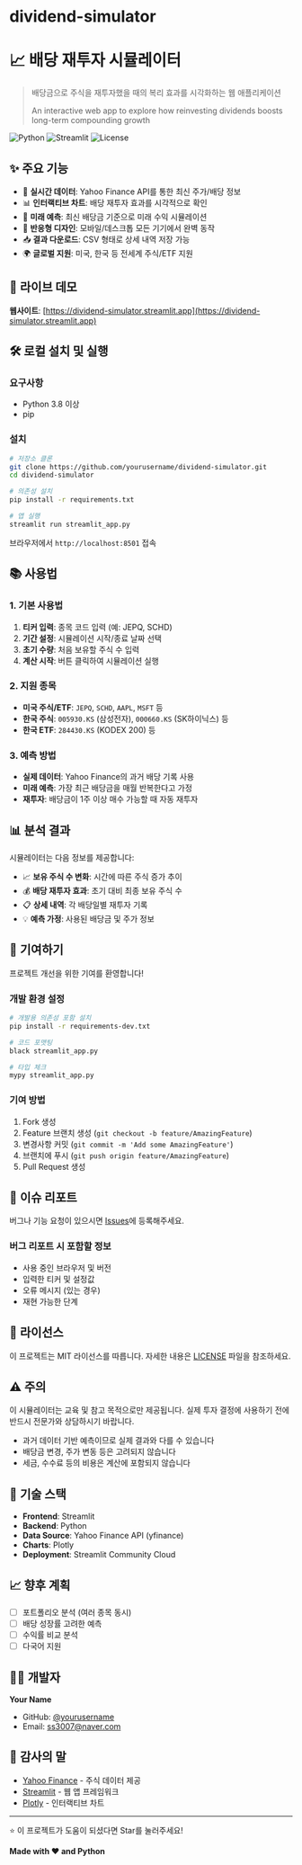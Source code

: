# dividend-simulator
# 📈 배당 재투자 시뮬레이터

> 배당금으로 주식을 재투자했을 때의 복리 효과를 시각화하는 웹 애플리케이션
> 
> An interactive web app to explore how reinvesting dividends boosts long-term compounding growth

![Python](https://img.shields.io/badge/Python-3.8+-blue.svg)
![Streamlit](https://img.shields.io/badge/Streamlit-1.28+-red.svg)
![License](https://img.shields.io/badge/License-MIT-green.svg)

## ✨ 주요 기능

- 🎯 **실시간 데이터**: Yahoo Finance API를 통한 최신 주가/배당 정보
- 📊 **인터랙티브 차트**: 배당 재투자 효과를 시각적으로 확인
- 🔮 **미래 예측**: 최신 배당금 기준으로 미래 수익 시뮬레이션
- 📱 **반응형 디자인**: 모바일/데스크톱 모든 기기에서 완벽 동작
- 📥 **결과 다운로드**: CSV 형태로 상세 내역 저장 가능
- 🌍 **글로벌 지원**: 미국, 한국 등 전세계 주식/ETF 지원

## 🚀 라이브 데모

**웹사이트**: [https://dividend-simulator.streamlit.app](https://dividend-simulator.streamlit.app)

## 🛠 로컬 설치 및 실행

### 요구사항
- Python 3.8 이상
- pip

### 설치
```bash
# 저장소 클론
git clone https://github.com/yourusername/dividend-simulator.git
cd dividend-simulator

# 의존성 설치
pip install -r requirements.txt

# 앱 실행
streamlit run streamlit_app.py
```

브라우저에서 `http://localhost:8501` 접속

## 📚 사용법

### 1. 기본 사용법
1. **티커 입력**: 종목 코드 입력 (예: JEPQ, SCHD)
2. **기간 설정**: 시뮬레이션 시작/종료 날짜 선택
3. **초기 수량**: 처음 보유할 주식 수 입력
4. **계산 시작**: 버튼 클릭하여 시뮬레이션 실행

### 2. 지원 종목
- **미국 주식/ETF**: `JEPQ`, `SCHD`, `AAPL`, `MSFT` 등
- **한국 주식**: `005930.KS` (삼성전자), `000660.KS` (SK하이닉스) 등
- **한국 ETF**: `284430.KS` (KODEX 200) 등

### 3. 예측 방법
- **실제 데이터**: Yahoo Finance의 과거 배당 기록 사용
- **미래 예측**: 가장 최근 배당금을 매월 반복한다고 가정
- **재투자**: 배당금이 1주 이상 매수 가능할 때 자동 재투자

## 📊 분석 결과

시뮬레이터는 다음 정보를 제공합니다:

- 📈 **보유 주식 수 변화**: 시간에 따른 주식 증가 추이
- 💰 **배당 재투자 효과**: 초기 대비 최종 보유 주식 수
- 📋 **상세 내역**: 각 배당일별 재투자 기록
- 💡 **예측 가정**: 사용된 배당금 및 주가 정보

## 🤝 기여하기

프로젝트 개선을 위한 기여를 환영합니다!

### 개발 환경 설정
```bash
# 개발용 의존성 포함 설치
pip install -r requirements-dev.txt

# 코드 포맷팅
black streamlit_app.py

# 타입 체크
mypy streamlit_app.py
```

### 기여 방법
1. Fork 생성
2. Feature 브랜치 생성 (`git checkout -b feature/AmazingFeature`)
3. 변경사항 커밋 (`git commit -m 'Add some AmazingFeature'`)
4. 브랜치에 푸시 (`git push origin feature/AmazingFeature`)
5. Pull Request 생성

## 🐛 이슈 리포트

버그나 기능 요청이 있으시면 [Issues](https://github.com/yourusername/dividend-simulator/issues)에 등록해주세요.

### 버그 리포트 시 포함할 정보
- 사용 중인 브라우저 및 버전
- 입력한 티커 및 설정값
- 오류 메시지 (있는 경우)
- 재현 가능한 단계

## 📝 라이선스

이 프로젝트는 MIT 라이선스를 따릅니다. 자세한 내용은 [LICENSE](LICENSE) 파일을 참조하세요.

## ⚠️ 주의

이 시뮬레이터는 교육 및 참고 목적으로만 제공됩니다. 실제 투자 결정에 사용하기 전에 반드시 전문가와 상담하시기 바랍니다. 

- 과거 데이터 기반 예측이므로 실제 결과와 다를 수 있습니다
- 배당금 변경, 주가 변동 등은 고려되지 않습니다
- 세금, 수수료 등의 비용은 계산에 포함되지 않습니다

## 🔧 기술 스택

- **Frontend**: Streamlit
- **Backend**: Python
- **Data Source**: Yahoo Finance API (yfinance)
- **Charts**: Plotly
- **Deployment**: Streamlit Community Cloud

## 📈 향후 계획

- [ ] 포트폴리오 분석 (여러 종목 동시)
- [ ] 배당 성장률 고려한 예측
- [ ] 수익률 비교 분석
- [ ] 다국어 지원

## 👨‍💻 개발자

**Your Name**
- GitHub: [@yourusername](https://github.com/yourusername)
- Email: ss3007@naver.com

## 🙏 감사의 말

- [Yahoo Finance](https://finance.yahoo.com/) - 주식 데이터 제공
- [Streamlit](https://streamlit.io/) - 웹 앱 프레임워크
- [Plotly](https://plotly.com/) - 인터랙티브 차트

---

⭐ 이 프로젝트가 도움이 되셨다면 Star를 눌러주세요!

**Made with ❤️ and Python**
